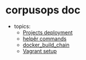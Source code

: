 # corpusops doc

- topics:
    - [Projects deployment](./projects)
    - [helpêr commands](./help_cmds.md)
    - [docker_build_chain](./docker_build_chain.md)
    - [Vagrant setup](./vagrant.md)

